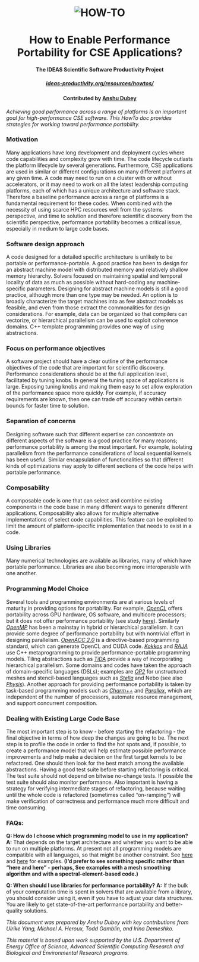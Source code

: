<div align="center">

# ![HOW-TO](ideas-how-to.jpg)
# How to Enable Performance Portability for CSE Applications?
####  The IDEAS Scientific Software Productivity Project 
##### [ideas-productivity.org/resources/howtos/](https://ideas-productivity.org/resources/howtos/)
#### Contributed by [Anshu Dubey](https://github.com/adubey64)

</div>

*Achieving good performance across a range of platforms is an important goal for high-performance CSE software. This HowTo doc provides strategies for working toward performance portability.*

### Motivation
Many applications have long development and deployment cycles where code capabilities and complexity grow with time. The code lifecycle outlasts the platform lifecycle by several generations. Furthermore, CSE applications are used in similar or different configurations on many different platforms at any given time. A code may need to run on a cluster with or without accelerators, or it may need to work on all the latest leadership computing platforms, each of which has a unique architecture and software stack. Therefore a baseline performance across a range of platforms is a fundamental requirement for these codes. When combined with the necessity of using scarce HPC resources well from the systems perspective, and time to solution and therefore scientific discovery from the scientific perspective, performance portability becomes a critical issue, especially in medium to large code bases.

### Software design approach 
A code designed for a detailed specific architecture is unlikely to be portable or performance-portable. A good practice has been to design for an abstract machine model with distributed memory and relatively shallow memory hierarchy. Solvers
focused on maintaining spatial and temporal locality of data as much as possible without hard-coding any machine-specific parameters. Designing for abstract machine models is still a good practice, although more than one type may be needed. An option is to broadly characterize the target machines into as few abstract models as feasible, and even from those
extract the commonalities for design considerations. For example, data can be organized so that compilers can vectorize, or hierarchical parallelism can be used to exploit coherence domains. C++ template programming provides one way of using abstractions.

### Focus on performance objectives
A software project should have a clear outline of the performance objectives of the code that are important for scientific discovery. Performance considerations should be at the full application level, facilitated by tuning knobs. In general the
tuning space of applications is large. Exposing tuning knobs and making them easy to set allow exploration of the performance space more quickly. For example, if accuracy requirements are known, then one can trade off accuracy within certain bounds for faster time to solution. 

### Separation of concerns
Designing software such that different expertise can concentrate on different aspects of the software is a good practice for many reasons; performance portability is among the most important. For example, isolating parallelism from the performance
considerations of local sequential kernels has been useful. Similar encapsulation of functionalities so that different kinds of optimizations may apply to different sections of the code helps with portable performance.

### Composability
A composable code is one that can select and combine existing components in the code base in many different ways to generate different applications. Composability also allows for multiple alternative implementations of select code capabilities. This feature can be exploited to limit the amount of platform-specific implementation that needs to exist in a code.

### Using Libraries
Many numerical technologies are available as libraries, many of which have portable performance. Libraries are also becoming more interoperable with one another.

### Programming Model Choice
Several tools and programming environments are at various levels of maturity in providing options for portability. For example, *[OpenCL](https://www.khronos.org/opencl)* offers portability across GPU hardware, OS software, and multicore processors; but it does not offer performance portability (see study [here](http://ieeexplore.ieee.org/xpl/login.jsp?tp=&arnumber=5482576&url=http%3A%2F%2Fieeexplore.ieee.org%2Fxpls%2Fabs_all.jsp%3Farnumber%3D5482576)). Similarly *[OpenMP](http://openmp.org/wp/)* has been a mainstay in hybrid or hierarchical parallelism. It can provide some degree of performance portability but with nontrivial effort in designing parallelism. *[OpenACC 2.0](http://www.openacc.org/)* is a directive-based programming standard, which can generate OpenCL and CUDA code. *[Kokkos](http://www.sciencedirect.com/science/article/pii/S0743731514001257)* and *[RAJA](https://e-reports-ext.llnl.gov/pdf/782261.pdf)* use C++ metaprogramming to provide performance-portable programming models. Tiling abstractions such as *[TiDA](http://sc13.supercomputing.org/sites/default/files/WorkshopsArchive/pdfs/wp118s1.pdf)* provide a way of incorporating hierarchical parallelism. Some domains and codes have taken the approach of domain-specific languages (DSLs); examples are *[OP2](https://people.maths.ox.ac.uk/gilesm/files/InPar_OP2.pdf)* for unstructured meshes and stencil-based languages such as *[Stella](http://adsabs.harvard.edu/abs/2014EGUGA..16.8464G)* and Nebo (see also *[Physis](http://dl.acm.org/citation.cfm?id=2063398)*). Another approach for providing performance portability is taken by task-based programming models such as *[Charm++](http://charm.cs.illinois.edu/papers/07-04)* and *[Parallex](http://stellar.cct.lsu.edu/pubs/icpp09.pdf)*, which are independent of the number of processors, automate resource management, and support concurrent composition.

### Dealing with Existing Large Code Base
The most important step is to know - before starting the refactoring - the final objective in terms of how deep the changes are going to be. The next step is to profile the code in order to find the hot spots and, if possible, to create a performance model that will help estimate possible performance improvements and help make a decision on the first target kernels to be refactored. One should then look for the best match among the available abstractions. Having a good test suite before starting refactoring is critical. The test suite should not depend on bitwise no-change tests. If possible the test suite should also monitor performance. Also important is having a strategy for verifying intermediate stages of refactoring, because waiting until the whole code is refactored (sometimes called “on-ramping”) will make verification of correctness and performance much more difficult and time consuming.

### FAQs:
**Q: How do I choose which programming model to use in my application?**
**A:** That depends on the target architecture and whether you want to be able to run on multiple platforms. At present not all programming models are compatible with all languages, so that might be another constraint. See [here](http://www.imr.sandia.gov/papers/imr24/RN18_IMR24_Quadros.pdf) and [here](http://dx.doi.org/10.1177/1094342012462751) for examples. **(I’d prefer to see something specific rather than “here and here” - perhaps, See examples with a mesh smoothing algorithm and with a spectral-element-based code.)**

**Q: When should I use libraries for performance portability?**
**A:** If the bulk of your computation time is spent in solvers that are available from a library, you should consider using it, even if you have to adjust your data structures. You are likely to get state-of-the-art performance portability and better-quality solutions.

*This document was prepared by Anshu Dubey with key contributions from Ulrike Yang, Michael A. Heroux, Todd Gamblin, and Irina Demeshko.*

*This material is based upon work supported by the U.S. Department of Energy Office of Science, Advanced Scientific
Computing Research and Biological and Environmental Research programs.*

